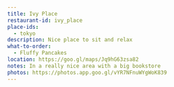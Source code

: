```yaml
---
title: Ivy Place
restaurant-id: ivy_place
place-ids:
  - tokyo
description: Nice place to sit and relax
what-to-order:
  - Fluffy Pancakes
location: https://goo.gl/maps/Jq9hG63zsa82
notes: In a really nice area with a big bookstore
photos: https://photos.app.goo.gl/vYR7NFnuWYgWoK839
---
```

